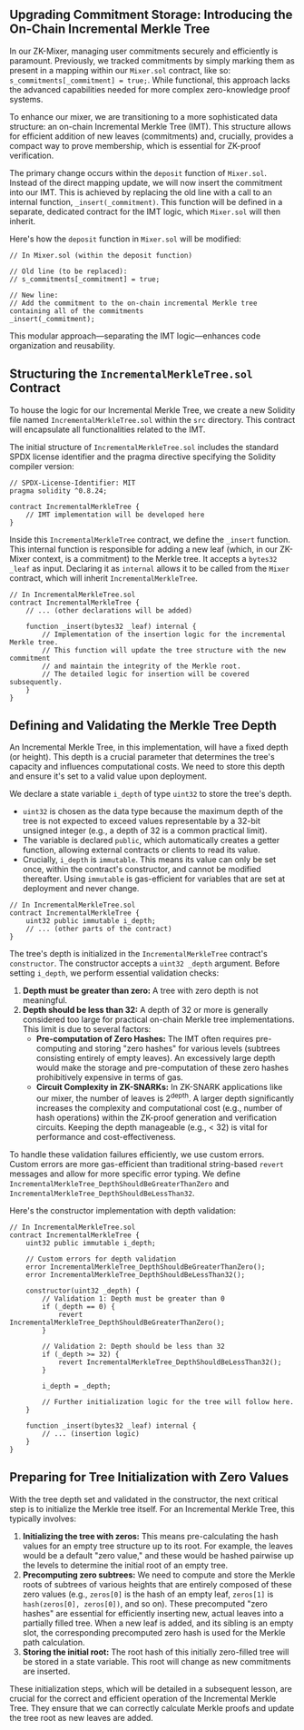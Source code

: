 ## Upgrading Commitment Storage: Introducing the On-Chain Incremental Merkle Tree

In our ZK-Mixer, managing user commitments securely and efficiently is paramount. Previously, we tracked commitments by simply marking them as present in a mapping within our `Mixer.sol` contract, like so: `s_commitments[_commitment] = true;`. While functional, this approach lacks the advanced capabilities needed for more complex zero-knowledge proof systems.

To enhance our mixer, we are transitioning to a more sophisticated data structure: an on-chain Incremental Merkle Tree (IMT). This structure allows for efficient addition of new leaves (commitments) and, crucially, provides a compact way to prove membership, which is essential for ZK-proof verification.

The primary change occurs within the `deposit` function of `Mixer.sol`. Instead of the direct mapping update, we will now insert the commitment into our IMT. This is achieved by replacing the old line with a call to an internal function, `_insert(_commitment)`. This function will be defined in a separate, dedicated contract for the IMT logic, which `Mixer.sol` will then inherit.

Here's how the `deposit` function in `Mixer.sol` will be modified:

```solidity
// In Mixer.sol (within the deposit function)

// Old line (to be replaced):
// s_commitments[_commitment] = true;

// New line:
// Add the commitment to the on-chain incremental Merkle tree containing all of the commitments
_insert(_commitment);
```

This modular approach—separating the IMT logic—enhances code organization and reusability.

## Structuring the `IncrementalMerkleTree.sol` Contract

To house the logic for our Incremental Merkle Tree, we create a new Solidity file named `IncrementalMerkleTree.sol` within the `src` directory. This contract will encapsulate all functionalities related to the IMT.

The initial structure of `IncrementalMerkleTree.sol` includes the standard SPDX license identifier and the pragma directive specifying the Solidity compiler version:

```solidity
// SPDX-License-Identifier: MIT
pragma solidity ^0.8.24;

contract IncrementalMerkleTree {
    // IMT implementation will be developed here
}
```

Inside this `IncrementalMerkleTree` contract, we define the `_insert` function. This internal function is responsible for adding a new leaf (which, in our ZK-Mixer context, is a commitment) to the Merkle tree. It accepts a `bytes32 _leaf` as input. Declaring it as `internal` allows it to be called from the `Mixer` contract, which will inherit `IncrementalMerkleTree`.

```solidity
// In IncrementalMerkleTree.sol
contract IncrementalMerkleTree {
    // ... (other declarations will be added)

    function _insert(bytes32 _leaf) internal {
        // Implementation of the insertion logic for the incremental Merkle tree.
        // This function will update the tree structure with the new commitment
        // and maintain the integrity of the Merkle root.
        // The detailed logic for insertion will be covered subsequently.
    }
}
```

## Defining and Validating the Merkle Tree Depth

An Incremental Merkle Tree, in this implementation, will have a fixed depth (or height). This depth is a crucial parameter that determines the tree's capacity and influences computational costs. We need to store this depth and ensure it's set to a valid value upon deployment.

We declare a state variable `i_depth` of type `uint32` to store the tree's depth.
-   `uint32` is chosen as the data type because the maximum depth of the tree is not expected to exceed values representable by a 32-bit unsigned integer (e.g., a depth of 32 is a common practical limit).
-   The variable is declared `public`, which automatically creates a getter function, allowing external contracts or clients to read its value.
-   Crucially, `i_depth` is `immutable`. This means its value can only be set once, within the contract's constructor, and cannot be modified thereafter. Using `immutable` is gas-efficient for variables that are set at deployment and never change.

```solidity
// In IncrementalMerkleTree.sol
contract IncrementalMerkleTree {
    uint32 public immutable i_depth;
    // ... (other parts of the contract)
}
```

The tree's depth is initialized in the `IncrementalMerkleTree` contract's `constructor`. The constructor accepts a `uint32 _depth` argument. Before setting `i_depth`, we perform essential validation checks:

1.  **Depth must be greater than zero:** A tree with zero depth is not meaningful.
2.  **Depth should be less than 32:** A depth of 32 or more is generally considered too large for practical on-chain Merkle tree implementations. This limit is due to several factors:
    *   **Pre-computation of Zero Hashes:** The IMT often requires pre-computing and storing "zero hashes" for various levels (subtrees consisting entirely of empty leaves). An excessively large depth would make the storage and pre-computation of these zero hashes prohibitively expensive in terms of gas.
    *   **Circuit Complexity in ZK-SNARKs:** In ZK-SNARK applications like our mixer, the number of leaves is 2<sup>depth</sup>. A larger depth significantly increases the complexity and computational cost (e.g., number of hash operations) within the ZK-proof generation and verification circuits. Keeping the depth manageable (e.g., < 32) is vital for performance and cost-effectiveness.

To handle these validation failures efficiently, we use custom errors. Custom errors are more gas-efficient than traditional string-based `revert` messages and allow for more specific error typing. We define `IncrementalMerkleTree_DepthShouldBeGreaterThanZero` and `IncrementalMerkleTree_DepthShouldBeLessThan32`.

Here's the constructor implementation with depth validation:

```solidity
// In IncrementalMerkleTree.sol
contract IncrementalMerkleTree {
    uint32 public immutable i_depth;

    // Custom errors for depth validation
    error IncrementalMerkleTree_DepthShouldBeGreaterThanZero();
    error IncrementalMerkleTree_DepthShouldBeLessThan32();

    constructor(uint32 _depth) {
        // Validation 1: Depth must be greater than 0
        if (_depth == 0) {
            revert IncrementalMerkleTree_DepthShouldBeGreaterThanZero();
        }

        // Validation 2: Depth should be less than 32
        if (_depth >= 32) {
            revert IncrementalMerkleTree_DepthShouldBeLessThan32();
        }

        i_depth = _depth;
        
        // Further initialization logic for the tree will follow here.
    }

    function _insert(bytes32 _leaf) internal {
        // ... (insertion logic)
    }
}
```

## Preparing for Tree Initialization with Zero Values

With the tree depth set and validated in the constructor, the next critical step is to initialize the Merkle tree itself. For an Incremental Merkle Tree, this typically involves:

1.  **Initializing the tree with zeros:** This means pre-calculating the hash values for an empty tree structure up to its root. For example, the leaves would be a default "zero value," and these would be hashed pairwise up the levels to determine the initial root of an empty tree.
2.  **Precomputing zero subtrees:** We need to compute and store the Merkle roots of subtrees of various heights that are entirely composed of these zero values (e.g., `zeros[0]` is the hash of an empty leaf, `zeros[1]` is `hash(zeros[0], zeros[0])`, and so on). These precomputed "zero hashes" are essential for efficiently inserting new, actual leaves into a partially filled tree. When a new leaf is added, and its sibling is an empty slot, the corresponding precomputed zero hash is used for the Merkle path calculation.
3.  **Storing the initial root:** The root hash of this initially zero-filled tree will be stored in a state variable. This root will change as new commitments are inserted.

These initialization steps, which will be detailed in a subsequent lesson, are crucial for the correct and efficient operation of the Incremental Merkle Tree. They ensure that we can correctly calculate Merkle proofs and update the tree root as new leaves are added.